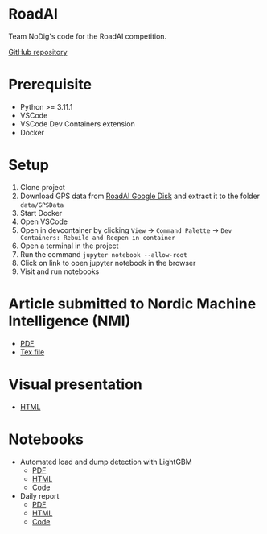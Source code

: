 # RoadAI

Team NoDig's code for the RoadAI competition.

[GitHub repository](https://github.com/LM239/RoadAI)

# Prerequisite
- Python >= 3.11.1
- VSCode
- VSCode Dev Containers extension
- Docker

# Setup

1) Clone project
1) Download GPS data from [RoadAI Google Disk](https://drive.google.com/drive/folders/1_NEoph7pBfK36pVU16cwOh8r6PpkBvwV) and extract it to the folder `data/GPSData`
2) Start Docker
3) Open VSCode
4) Open in devcontainer by clicking `View` -> `Command Palette` -> `Dev Containers: Rebuild and Reopen in container`
5) Open a terminal in the project
6) Run the command `jupyter notebook --allow-root`
7) Click on link to open jupyter notebook in the browser
8) Visit and run notebooks

# Article submitted to Nordic Machine Intelligence (NMI)

- [PDF](https://nrk.no)
- [Tex file](https://vg.no)

# Visual presentation

- [HTML](https://lm239.github.io/RoadAI/visual_presentation/)
# Notebooks
- Automated load and dump detection with LightGBM
  - [PDF](https://lm239.github.io/RoadAI/load_dump_lightgbm_demo.pdf)
  - [HTML](https://lm239.github.io/RoadAI/load_dump_lightgbm_demo)
  - [Code](https://github.com/LM239/RoadAI/blob/main/load_dump_lightgbm_demo.ipynb)
- Daily report
  - [PDF](https://lm239.github.io/RoadAI/daily_report_demo.pdf)
  - [HTML](https://lm239.github.io/RoadAI/daily_report_demo)
  - [Code](https://github.com/LM239/RoadAI/blob/main/daily_report_demo.ipynb)

